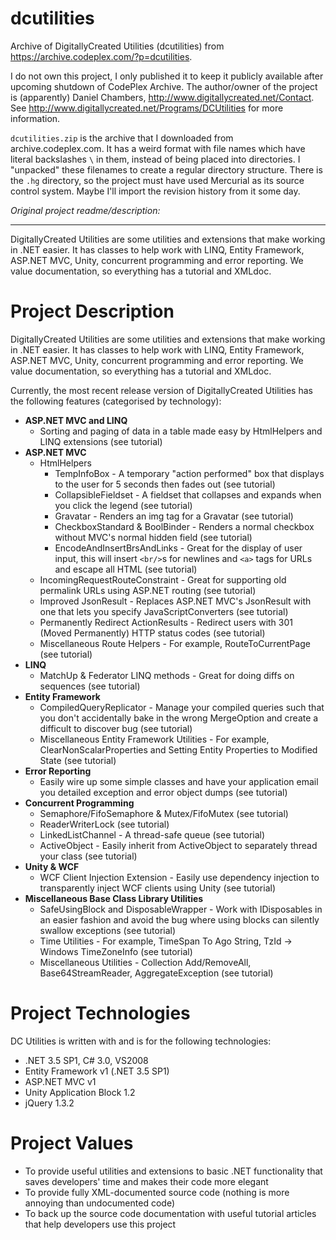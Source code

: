 # dcutilities

Archive of DigitallyCreated Utilities (dcutilities) from https://archive.codeplex.com/?p=dcutilities.

I do not own this project, I only published it to keep it publicly available after upcoming shutdown of CodePlex Archive. The author/owner of the project is (apparently) Daniel Chambers, http://www.digitallycreated.net/Contact. See http://www.digitallycreated.net/Programs/DCUtilities for more information.

`dcutilities.zip` is the archive that I downloaded from archive.codeplex.com. It has a weird format with file names which have literal backslashes `\` in them, instead of being placed into directories. I "unpacked" these filenames to create a regular directory structure. There is the `.hg` directory, so the project must have used Mercurial as its source control system. Maybe I'll import the revision history from it some day.

_Original project readme/description:_

---

DigitallyCreated Utilities are some utilities and extensions that make working in .NET easier. It has classes to help work with LINQ, Entity Framework, ASP.NET MVC, Unity, concurrent programming and error reporting. We value documentation, so everything has a tutorial and XMLdoc.

# Project Description

DigitallyCreated Utilities are some utilities and extensions that make working in .NET easier. It has classes to help work with LINQ, Entity Framework, ASP.NET MVC, Unity, concurrent programming and error reporting. We value documentation, so everything has a tutorial and XMLdoc.

Currently, the most recent release version of DigitallyCreated Utilities has the following features (categorised by technology):

* **ASP.NET MVC and LINQ**
  * Sorting and paging of data in a table made easy by HtmlHelpers and LINQ extensions (see tutorial)
* **ASP.NET MVC**
  * HtmlHelpers
    * TempInfoBox - A temporary "action performed" box that displays to the user for 5 seconds then fades out (see tutorial)
    * CollapsibleFieldset - A fieldset that collapses and expands when you click the legend (see tutorial)
    * Gravatar - Renders an img tag for a Gravatar (see tutorial)
    * CheckboxStandard & BoolBinder - Renders a normal checkbox without MVC's normal hidden field (see tutorial)
    * EncodeAndInsertBrsAndLinks - Great for the display of user input, this will insert `<br/>`s for newlines and `<a>` tags for URLs and escape all HTML (see tutorial)
  * IncomingRequestRouteConstraint - Great for supporting old permalink URLs using ASP.NET routing (see tutorial)
  * Improved JsonResult - Replaces ASP.NET MVC's JsonResult with one that lets you specify JavaScriptConverters (see tutorial)
  * Permanently Redirect ActionResults - Redirect users with 301 (Moved Permanently) HTTP status codes (see tutorial)
  * Miscellaneous Route Helpers - For example, RouteToCurrentPage (see tutorial)
* **LINQ**
  * MatchUp & Federator LINQ methods - Great for doing diffs on sequences (see tutorial)
* **Entity Framework**
  * CompiledQueryReplicator - Manage your compiled queries such that you don't accidentally bake in the wrong MergeOption and create a difficult to discover bug (see tutorial)
  * Miscellaneous Entity Framework Utilities - For example, ClearNonScalarProperties and Setting Entity Properties to Modified State (see tutorial)
* **Error Reporting**
  * Easily wire up some simple classes and have your application email you detailed exception and error object dumps (see tutorial)
* **Concurrent Programming**
  * Semaphore/FifoSemaphore & Mutex/FifoMutex (see tutorial)
  * ReaderWriterLock (see tutorial)
  * LinkedListChannel - A thread-safe queue (see tutorial)
  * ActiveObject - Easily inherit from ActiveObject to separately thread your class (see tutorial)
* **Unity & WCF**
  * WCF Client Injection Extension - Easily use dependency injection to transparently inject WCF clients using Unity (see tutorial)
* **Miscellaneous Base Class Library Utilities**
  * SafeUsingBlock and DisposableWrapper - Work with IDisposables in an easier fashion and avoid the bug where using blocks can silently swallow exceptions (see tutorial)
  * Time Utilities - For example, TimeSpan To Ago String, TzId -> Windows TimeZoneInfo (see tutorial)
  * Miscellaneous Utilities - Collection Add/RemoveAll, Base64StreamReader, AggregateException (see tutorial)

# Project Technologies

DC Utilities is written with and is for the following technologies:

* .NET 3.5 SP1, C# 3.0, VS2008
* Entity Framework v1 (.NET 3.5 SP1)
* ASP.NET MVC v1
* Unity Application Block 1.2
* jQuery 1.3.2

# Project Values

* To provide useful utilities and extensions to basic .NET functionality that saves developers' time and makes their code more elegant
* To provide fully XML-documented source code (nothing is more annoying than undocumented code)
* To back up the source code documentation with useful tutorial articles that help developers use this project
